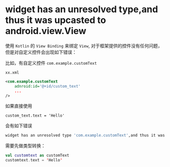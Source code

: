 # widget has an unresolved type,and thus it was upcasted to android.view.View

使用 `Kotlin` 的 `View Binding` 来绑定 `View`, 对于框架提供的控件没有任何问题，但是对自定义控件会出现如下错误：

比如，有自定义控件 `com.example.customText`

`xx.xml`

```xml
<com.example.customText
	adnroid:id='@+id/custom_text'
	...
/>
```



 如果直接使用

```
custom_text.text = 'Hello'
```



会有如下错误

```bash
widget has an unresolved type 'com.example.customText',and thus it was upcasted to 'android.view.View'
```



需要先做类型转换：

```kotlin
val customtext as customText
customtext.text = 'Hello'
```

